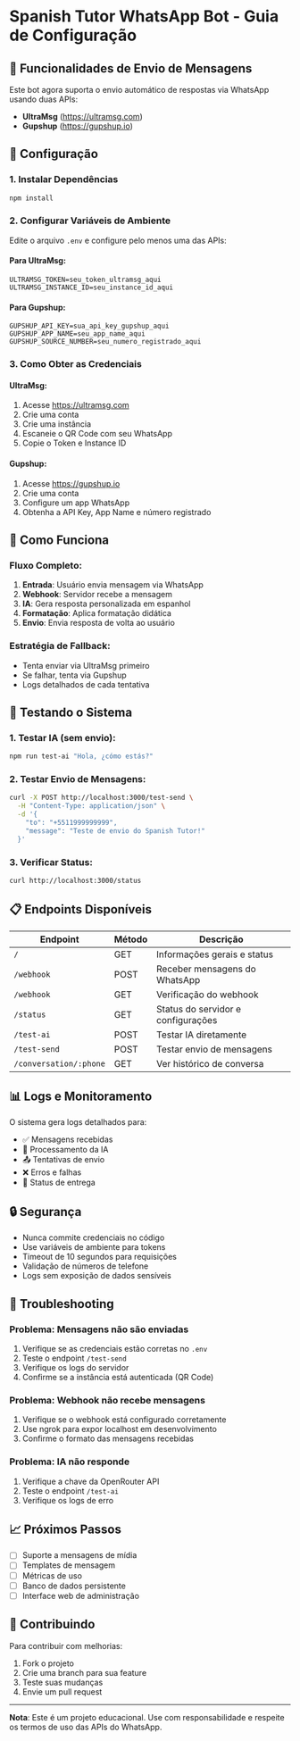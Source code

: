 # Spanish Tutor WhatsApp Bot - Guia de Configuração

## 📱 Funcionalidades de Envio de Mensagens

Este bot agora suporta o envio automático de respostas via WhatsApp usando duas APIs:
- **UltraMsg** (https://ultramsg.com)
- **Gupshup** (https://gupshup.io)

## 🔧 Configuração

### 1. Instalar Dependências

```bash
npm install
```

### 2. Configurar Variáveis de Ambiente

Edite o arquivo `.env` e configure pelo menos uma das APIs:

#### Para UltraMsg:
```env
ULTRAMSG_TOKEN=seu_token_ultramsg_aqui
ULTRAMSG_INSTANCE_ID=seu_instance_id_aqui
```

#### Para Gupshup:
```env
GUPSHUP_API_KEY=sua_api_key_gupshup_aqui
GUPSHUP_APP_NAME=seu_app_name_aqui
GUPSHUP_SOURCE_NUMBER=seu_numero_registrado_aqui
```

### 3. Como Obter as Credenciais

#### UltraMsg:
1. Acesse https://ultramsg.com
2. Crie uma conta
3. Crie uma instância
4. Escaneie o QR Code com seu WhatsApp
5. Copie o Token e Instance ID

#### Gupshup:
1. Acesse https://gupshup.io
2. Crie uma conta
3. Configure um app WhatsApp
4. Obtenha a API Key, App Name e número registrado

## 🚀 Como Funciona

### Fluxo Completo:
1. **Entrada**: Usuário envia mensagem via WhatsApp
2. **Webhook**: Servidor recebe a mensagem
3. **IA**: Gera resposta personalizada em espanhol
4. **Formatação**: Aplica formatação didática
5. **Envio**: Envia resposta de volta ao usuário

### Estratégia de Fallback:
- Tenta enviar via UltraMsg primeiro
- Se falhar, tenta via Gupshup
- Logs detalhados de cada tentativa

## 🧪 Testando o Sistema

### 1. Testar IA (sem envio):
```bash
npm run test-ai "Hola, ¿cómo estás?"
```

### 2. Testar Envio de Mensagens:
```bash
curl -X POST http://localhost:3000/test-send \
  -H "Content-Type: application/json" \
  -d '{
    "to": "+5511999999999",
    "message": "Teste de envio do Spanish Tutor!"
  }'
```

### 3. Verificar Status:
```bash
curl http://localhost:3000/status
```

## 📋 Endpoints Disponíveis

| Endpoint | Método | Descrição |
|----------|--------|----------|
| `/` | GET | Informações gerais e status |
| `/webhook` | POST | Receber mensagens do WhatsApp |
| `/webhook` | GET | Verificação do webhook |
| `/status` | GET | Status do servidor e configurações |
| `/test-ai` | POST | Testar IA diretamente |
| `/test-send` | POST | Testar envio de mensagens |
| `/conversation/:phone` | GET | Ver histórico de conversa |

## 📊 Logs e Monitoramento

O sistema gera logs detalhados para:
- ✅ Mensagens recebidas
- 🤖 Processamento da IA
- 📤 Tentativas de envio
- ❌ Erros e falhas
- 📱 Status de entrega

## 🔒 Segurança

- Nunca commite credenciais no código
- Use variáveis de ambiente para tokens
- Timeout de 10 segundos para requisições
- Validação de números de telefone
- Logs sem exposição de dados sensíveis

## 🐛 Troubleshooting

### Problema: Mensagens não são enviadas
1. Verifique se as credenciais estão corretas no `.env`
2. Teste o endpoint `/test-send`
3. Verifique os logs do servidor
4. Confirme se a instância está autenticada (QR Code)

### Problema: Webhook não recebe mensagens
1. Verifique se o webhook está configurado corretamente
2. Use ngrok para expor localhost em desenvolvimento
3. Confirme o formato das mensagens recebidas

### Problema: IA não responde
1. Verifique a chave da OpenRouter API
2. Teste o endpoint `/test-ai`
3. Verifique os logs de erro

## 📈 Próximos Passos

- [ ] Suporte a mensagens de mídia
- [ ] Templates de mensagem
- [ ] Métricas de uso
- [ ] Banco de dados persistente
- [ ] Interface web de administração

## 🤝 Contribuindo

Para contribuir com melhorias:
1. Fork o projeto
2. Crie uma branch para sua feature
3. Teste suas mudanças
4. Envie um pull request

---

**Nota**: Este é um projeto educacional. Use com responsabilidade e respeite os termos de uso das APIs do WhatsApp.